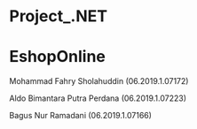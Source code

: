 # Project_.NET
<h1>EshopOnline</h1>

<p>Mohammad Fahry Sholahuddin (06.2019.1.07172)</p>
<p>Aldo Bimantara Putra Perdana (06.2019.1.07223)</p>
<p>Bagus Nur Ramadani (06.2019.1.07166)</p>
